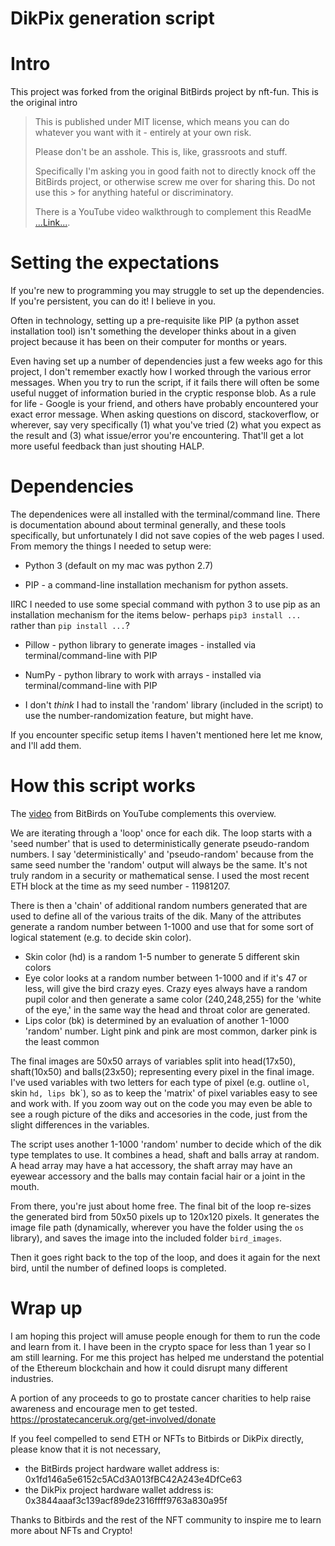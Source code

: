 # DikPix generation script
# Intro
This project was forked from the original BitBirds project by nft-fun. This is the original intro

> This is published under MIT license, which means you can do whatever you want with it - entirely at your own risk.
> 
> Please don't be an asshole. This is, like, grassroots and stuff. 
> 
> Specifically I'm asking you in good faith not to directly knock off the BitBirds project, or otherwise screw me over for sharing this. Do not use this > for anything hateful or discriminatory.
> 
> There is a YouTube video walkthrough to complement this ReadMe [...Link...](https://youtu.be/vTxjLLHncMo).

# Setting the expectations
If you're new to programming you may struggle to set up the dependencies. If you're persistent, you can do it! I believe in you. 

Often in technology, setting up a pre-requisite like PIP (a python asset installation tool) isn't something the developer thinks about in a given project because it has been on their computer for months or years. 

Even having set up a number of dependencies just a few weeks ago for this project, I don't remember exactly how I worked through the various error messages. When you try to run the script, if it fails there will often be some useful nugget of information buried in the cryptic response blob. As a rule for life - Google is your friend, and others have probably encountered your exact error message. When asking questions on discord, stackoverflow, or wherever, say very specifically (1) what you've tried (2) what you expect as the result and (3) what issue/error you're encountering. That'll get a lot more useful feedback than just shouting HALP.

# Dependencies
The dependenices were all installed with the terminal/command line. There is documentation abound about terminal generally, and these tools specifically, but unfortunately I did not save copies of the web pages I used. From memory the things I needed to setup were:

- Python 3 (default on my mac was python 2.7)

- PIP - a command-line installation mechanism for python assets. 

IIRC I needed to use some special command with python 3 to use pip as an installation mechanism for the items below- perhaps `pip3 install ...` rather than `pip install ...`?

- Pillow - python library to generate images - installed via terminal/command-line with PIP

- NumPy - python library to work with arrays - installed via terminal/command-line with PIP

- I don't *think* I had to install the 'random' library (included in the script) to use the number-randomization feature, but might have.

If you encounter specific setup items I haven't mentioned here let me know, and I'll add them.

# How this script works
The [video](https://youtu.be/vTxjLLHncMo) from BitBirds on YouTube complements this overview. 

We are iterating through a 'loop' once for each dik. The loop starts with a 'seed number' that is used to deterministically generate pseudo-random numbers. I say 'deterministically' and 'pseudo-random' because from the same seed number the 'random' output will always be the same. It's not truly random in a security or mathematical sense. I used the most recent ETH block at the time as my seed number - 11981207.

There is then a 'chain' of additional random numbers generated that are used to define all of the various traits of the dik. Many of the attributes generate a random number between 1-1000 and use that for some sort of logical statement (e.g. to decide skin color). 

- Skin color (hd) is a random 1-5 number to generate 5 different skin colors
- Eye color looks at a random number between 1-1000 and if it's 47 or less, will give the bird crazy eyes. Crazy eyes always have a random pupil color and then generate a same color (240,248,255) for the 'white of the eye,' in the same way the head and throat color are generated.
- Lips color (bk) is determined by an evaluation of another 1-1000 'random' number. Light pink and pink are most common, darker pink is the least common

The final images are 50x50 arrays of variables split into head(17x50), shaft(10x50) and balls(23x50); representing every pixel in the final image. I've used variables with two letters for each type of pixel (e.g. outline `ol`, skin `hd, lips `bk`), so as to keep the 'matrix' of pixel variables easy to see and work with. If you zoom way out on the code you may even be able to see a rough picture of the diks and accesories in the code, just from the slight differences in the variables.

The script uses another 1-1000 'random' number to decide which of the dik type templates to use. It combines a head, shaft and balls array at random. A head array may have a hat accessory, the shaft array may have an eyewear accessory and the balls may contain facial hair or a joint in the mouth.

From there, you're just about home free. The final bit of the loop re-sizes the generated bird from 50x50 pixels up to 120x120 pixels. It generates the image file path (dynamically, wherever you have the folder using the `os` library), and saves the image into the included folder `bird_images`.

Then it goes right back to the top of the loop, and does it again for the next bird, until the number of defined loops is completed. 

# Wrap up
I am hoping this project will amuse people enough for them to run the code and learn from it. I have been in the  crypto space for less than 1 year so I am still learning. For me this project has helped me understand the potential of the Ethereum blockchain and how it could disrupt many different industries.

A portion of any proceeds to go to prostate cancer charities to help raise awareness and encourage men to get tested. https://prostatecanceruk.org/get-involved/donate

If you feel compelled to send ETH or NFTs to Bitbirds or DikPix directly, please know that it is not necessary,
- the BitBirds project hardware wallet address is: 0x1fd146a5e6152c5ACd3A013fBC42A243e4DfCe63
- the DikPix project hardware wallet address is: 0x3844aaaf3c139acf89de2316ffff9763a830a95f

Thanks to Bitbirds and the rest of the NFT community to inspire me to learn more about NFTs and Crypto!
